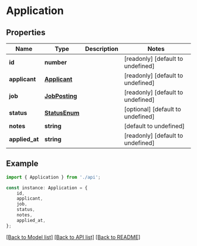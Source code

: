 # Application


## Properties

Name | Type | Description | Notes
------------ | ------------- | ------------- | -------------
**id** | **number** |  | [readonly] [default to undefined]
**applicant** | [**Applicant**](Applicant.md) |  | [readonly] [default to undefined]
**job** | [**JobPosting**](JobPosting.md) |  | [readonly] [default to undefined]
**status** | [**StatusEnum**](StatusEnum.md) |  | [optional] [default to undefined]
**notes** | **string** |  | [default to undefined]
**applied_at** | **string** |  | [readonly] [default to undefined]

## Example

```typescript
import { Application } from './api';

const instance: Application = {
    id,
    applicant,
    job,
    status,
    notes,
    applied_at,
};
```

[[Back to Model list]](../README.md#documentation-for-models) [[Back to API list]](../README.md#documentation-for-api-endpoints) [[Back to README]](../README.md)
